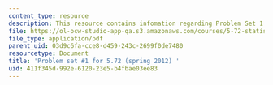 ```yaml
---
content_type: resource
description: This resource contains infomation regarding Problem Set 1.
file: https://ol-ocw-studio-app-qa.s3.amazonaws.com/courses/5-72-statistical-mechanics-spring-2012/411f345d992e612023e5b4fbae03ee83_MIT5_72S12_PS1.pdf
file_type: application/pdf
parent_uid: 03d9c6fa-cce8-d459-243c-2699f0de7480
resourcetype: Document
title: 'Problem set #1 for 5.72 (spring 2012) '
uid: 411f345d-992e-6120-23e5-b4fbae03ee83
---
```

